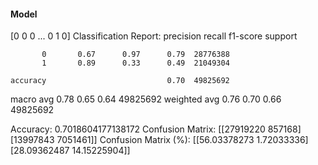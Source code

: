 #### Model
[0 0 0 ... 0 1 0]
Classification Report:
              precision    recall  f1-score   support

           0       0.67      0.97      0.79  28776388
           1       0.89      0.33      0.49  21049304

    accuracy                           0.70  49825692
   macro avg       0.78      0.65      0.64  49825692
weighted avg       0.76      0.70      0.66  49825692

Accuracy: 0.7018604177138172
Confusion Matrix:
[[27919220   857168]
 [13997843  7051461]]
Confusion Matrix (%):
[[56.03378273  1.72033336]
 [28.09362487 14.15225904]]
